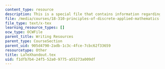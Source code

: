 ```yaml
---
content_type: resource
description: This is a special file that contains information regarding latex handout.
file: /media/courses/18-310-principles-of-discrete-applied-mathematics-fall-2013/f1dfb7b424f552a09775a55273a009df_LaTeXhandout.tex
file_type: text/x-tex
learning_resource_types: []
ocw_type: OCWFile
parent_title: Writing Resources
parent_type: CourseSection
parent_uid: 905d4790-2adb-1c3c-4fce-7cbc62f33659
resourcetype: Other
title: LaTeXhandout.tex
uid: f1dfb7b4-24f5-52a0-9775-a55273a009df
---
```

